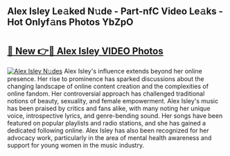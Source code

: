 ## Alex Isley Le𝚊ked N𝚞de - Part-nfC Video Le𝚊ks - Hot Onlyf𝚊ns Photos YbZpO

# <h2><a href="http://ab57903.deff.icu/?id=Alex+Isley">🔗 New 👉🔴 Alex Isley VIDEO Photos</a></h2>

[![Alex Isley N𝚞des](https://i.imgur.com/rIISA9y.gif)](http://ab57903.deff.icu/?id=Alex+Isley)
Alex Isley's influence extends beyond her online presence. Her rise to prominence has sparked discussions about the changing landscape of online content creation and the complexities of online fandom. Her controversial approach has challenged traditional notions of beauty, sexuality, and female empowerment. Alex Isley's music has been praised by critics and fans alike, with many noting her unique voice, introspective lyrics, and genre-bending sound. Her songs have been featured on popular playlists and radio stations, and she has gained a dedicated following online. Alex Isley has also been recognized for her advocacy work, particularly in the area of mental health awareness and support for young women in the music industry.
